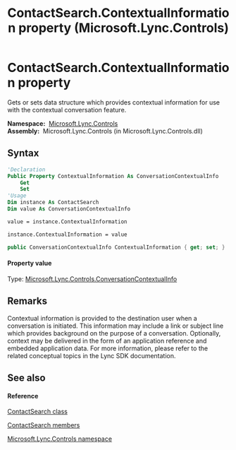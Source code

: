 ﻿---
title: ContactSearch.ContextualInformation property  (Microsoft.Lync.Controls)
TOCTitle: 'ContextualInformation property '
ms:assetid: P:Microsoft.Lync.Controls.ContactSearch.ContextualInformation_DI_3_UC_OCS14MrefLyncWPF
ms:mtpsurl: https://msdn.microsoft.com/en-us/library/microsoft.lync.controls.contactsearch.contextualinformation_di_3_uc_ocs14mreflyncwpf(v=office.15)
ms:contentKeyID: 48602018
ms.date: 07/28/2014
mtps_version: v=office.15
f1_keywords:
- Microsoft.Lync.Controls.ContactSearch.ContextualInformation
dev_langs:
- CSharp
- JScript
- VB
- other
---

# ContactSearch.ContextualInformation property

Gets or sets data structure which provides contextual information for use with the contextual conversation feature.

**Namespace:**  [Microsoft.Lync.Controls](microsoft-lync-controls-namespace_1.md)  
**Assembly:**  Microsoft.Lync.Controls (in Microsoft.Lync.Controls.dll)

## Syntax

``` vb
'Declaration
Public Property ContextualInformation As ConversationContextualInfo
    Get
    Set
'Usage
Dim instance As ContactSearch
Dim value As ConversationContextualInfo

value = instance.ContextualInformation

instance.ContextualInformation = value
```

``` csharp
public ConversationContextualInfo ContextualInformation { get; set; }
```

#### Property value

Type: [Microsoft.Lync.Controls.ConversationContextualInfo](conversationcontextualinfo-class-microsoft-lync-controls_1.md)  

## Remarks

Contextual information is provided to the destination user when a conversation is initiated. This information may include a link or subject line which provides background on the purpose of a conversation. Optionally, context may be delivered in the form of an application reference and embedded application data. For more information, please refer to the related conceptual topics in the Lync SDK documentation.

## See also

#### Reference

[ContactSearch class](contactsearch-class-microsoft-lync-controls_1.md)

[ContactSearch members](contactsearch-members-microsoft-lync-controls_1.md)

[Microsoft.Lync.Controls namespace](microsoft-lync-controls-namespace_1.md)

